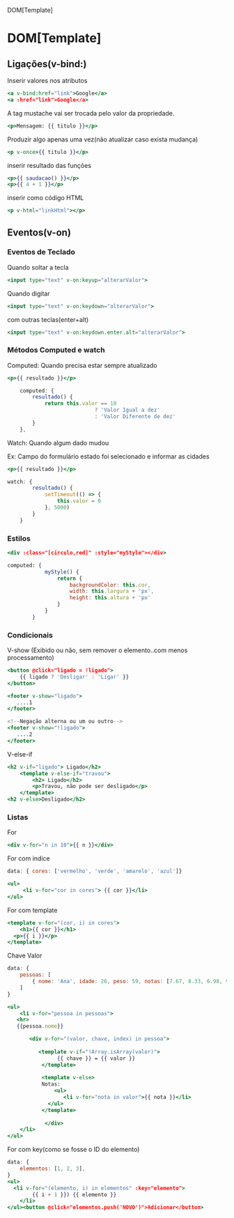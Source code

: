 DOM[Template]

# DOM[Template]

## Ligações(v-bind:)

Inserir valores nos atributos

```jsx
<a v-bind:href="link">Google</a>
<a :href="link">Google</a>
```

A tag mustache vai ser trocada pelo valor da propriedade.

```jsx
<p>Mensagem: {{ titulo }}</p>
```

Produzir algo apenas uma vez(não atualizar caso exista mudança)

```jsx
<p v-once>{{ titulo }}</p>
```

inserir resultado das funções

```jsx
<p>{{ saudacao() }}</p>
<p>{{ 4 + 1 }}</p>
```

inserir como código HTML

```jsx
<p v-html="linkHtml"></p>
```

## Eventos(v-on)

### Eventos de Teclado

Quando soltar a tecla  

```jsx
<input type="text" v-on:keyup="alterarValor">
```

Quando digitar

```jsx
<input type="text" v-on:keydown="alterarValor">
```

com outras teclas(enter+alt)

```jsx
<input type="text" v-on:keydown.enter.alt="alterarValor">
```

### Métodos Computed e watch

Computed: Quando precisa estar sempre atualizado

```jsx
<p>{{ resultado }}</p>

    computed: {
        resultado() {
            return this.valor == 10 
							? 'Valor Igual a dez' 
							: 'Valor Diferente de dez'
        }
    },
```

Watch: Quando algum dado mudou

Ex: Campo do formulário  estado foi selecionado e informar as cidades

```jsx
<p>{{ resultado }}</p>

watch: {
        resultado() {
            setTimeout(() => {
                this.valor = 0
            }, 5000)
        }
    }
```

### Estilos

```jsx
<div :class="[circulo,red]" :style="myStyle"></div>

computed: {
            myStyle() {
                return {
                    backgroundColor: this.cor,
                    width: this.largura + 'px',
                    height: this.altura + 'px'
                }
            }
        }
```

### Condicionais

V-show (Exibido ou não, sem remover o elemento..com menos processamento)

```jsx
<button @click="ligado = !ligado">
	{{ ligado ? 'Desligar' : 'Ligar' }}
</button>

<footer v-show="ligado">
   ....1
</footer>

<!--Negação alterna ou um ou outro-->
<footer v-show="!ligado">
   ....2
</footer>
```

V-else-if

```jsx
<h2 v-if="ligado"> Ligado</h2>
    <template v-else-if="travou">   
        <h2> Ligado</h2>
        <p>Travou, não pode ser desligado</p>
    </template>
<h2 v-else>Desligado</h2>
```

### Listas

For

```jsx
<div v-for="n in 10">{{ n }}</div>    
```

For com indice

```jsx
data: { cores: ['vermelho', 'verde', 'amarelo', 'azul']}

<ul>
     <li v-for="cor in cores"> {{ cor }}</li>
</ul>
```

For com template

```jsx
<template v-for="(cor, i) in cores">
	<h1>{{ cor }}</h1>
  <p>{{ i }}</p>
</template>
```

Chave Valor

```jsx
data: { 
	pessoas: [
		{ nome: 'Ana', idade: 26, peso: 59, notas: [7.67, 8.33, 6.98, 9.21] },
	]
}

<ul>
	<li v-for="pessoa in pessoas">
   <hr>
   {{pessoa.nome}}

	   <div v-for="(valor, chave, index) in pessoa">
	                
	      <template v-if="!Array.isArray(valor)">
	            {{ chave }} = {{ valor }} 
           </template>
           
	       <template v-else>
	       Notas:
		       <ul>
		          <li v-for="nota in valor">{{ nota }}</li>
	         </ul>  
	       </template>
	
			</div>
	</li>
</ul> 
```

For com key(como se fosse o ID do elemento)

```jsx
data: { 
	elementos: [1, 2, 3],
}
<ul>
  <li v-for="(elemento, i) in elementos" :key="elemento">
		{{ i + 1 }}) {{ elemento }}
	</li>
</ul><button @click="elementos.push('NOVO')">Adicionar</button>
```